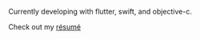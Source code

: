 
Currently developing with flutter, swift, and objective-c.

Check out my [résumé](https://github.com/technicat/resume)
